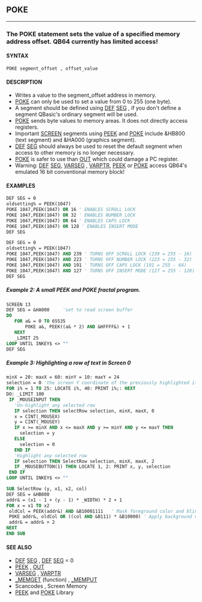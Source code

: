 ## POKE
---

### The POKE statement sets the value of a specified memory address offset. QB64 currently has limited access!

#### SYNTAX

`POKE segment_offset , offset_value`

#### DESCRIPTION
* Writes a value to the segment_offset address in memory.
* [POKE](./POKE.md) can only be used to set a value from 0 to 255 (one byte).
* A segment should be defined using [DEF](./DEF.md) [SEG](./SEG.md) , if you don't define a segment QBasic's ordinary segment will be used.
* [POKE](./POKE.md) sends byte values to memory areas. It does not directly access registers.
* Important [SCREEN](./SCREEN.md) segments using [PEEK](./PEEK.md) and [POKE](./POKE.md) include &HB800 (text segment) and &HA000 (graphics segment).
* [DEF](./DEF.md) [SEG](./SEG.md) should always be used to reset the default segment when access to other memory is no longer necessary.
* [POKE](./POKE.md) is safer to use than [OUT](./OUT.md) which could damage a PC register.
* Warning: [DEF](./DEF.md) [SEG](./SEG.md), [VARSEG](./VARSEG.md) , [VARPTR](./VARPTR.md), [PEEK](./PEEK.md) or [POKE](./POKE.md) access QB64's emulated 16 bit conventional memory block!


#### EXAMPLES
```vb
DEF SEG = 0
oldsetting% = PEEK(1047)
POKE 1047,PEEK(1047) OR 16 ' ENABLES SCROLL LOCK
POKE 1047,PEEK(1047) OR 32 ' ENABLES NUMBER LOCK
POKE 1047,PEEK(1047) OR 64 ' ENABLES CAPS LOCK
POKE 1047,PEEK(1047) OR 128 ' ENABLES INSERT MODE
DEF SEG
```
  
```vb
DEF SEG = 0
oldsetting% = PEEK(1047)
POKE 1047,PEEK(1047) AND 239 ' TURNS OFF SCROLL LOCK (239 = 255 - 16)
POKE 1047,PEEK(1047) AND 223 ' TURNS OFF NUMBER LOCK (223 = 255 - 32)
POKE 1047,PEEK(1047) AND 191 ' TURNS OFF CAPS LOCK (191 = 255 - 64)
POKE 1047,PEEK(1047) AND 127 ' TURNS OFF INSERT MODE (127 = 255 - 128)
DEF SEG
```
  
##### Example 2: A small PEEK and POKE fractal program.
```vb
SCREEN 13
DEF SEG = &HA000     'set to read screen buffer
DO
   FOR a& = 0 TO 65535
       POKE a&, PEEK((a& * 2) AND &HFFFF&) + 1
   NEXT
   _LIMIT 25
LOOP UNTIL INKEY$ <> ""
DEF SEG
```
  
##### Example 3: Highlighting a row of text in Screen 0
```vb
minX = 20: maxX = 60: minY = 10: maxY = 24
selection = 0 'the screen Y coordinate of the previously highlighted item
FOR i% = 1 TO 25: LOCATE i%, 40: PRINT i%;: NEXT
DO: _LIMIT 100
 IF _MOUSEINPUT THEN
   'Un-highlight any selected row
   IF selection THEN selectRow selection, minX, maxX, 0
   x = CINT(_MOUSEX)
   y = CINT(_MOUSEY)
   IF x >= minX AND x <= maxX AND y >= minY AND y <= maxY THEN
     selection = y
   ELSE
     selection = 0
   END IF
   'Highlight any selected row
   IF selection THEN SelectRow selection, minX, maxX, 2
   IF _MOUSEBUTTON(1) THEN LOCATE 1, 2: PRINT x, y, selection
 END IF
LOOP UNTIL INKEY$ <> ""

SUB SelectRow (y, x1, x2, col)
DEF SEG = &HB800
addr& = (x1 - 1 + (y - 1) * _WIDTH) * 2 + 1
FOR x = x1 TO x2
 oldCol = PEEK(addr&) AND &B10001111   ' Mask foreground color and blink bit
 POKE addr&, oldCol OR ((col AND &B111) * &B10000) ' Apply background color
 addr& = addr& + 2
NEXT
END SUB
```
  


#### SEE ALSO
* [DEF](./DEF.md) [SEG](./SEG.md) , [DEF](./DEF.md) [SEG](./SEG.md) = 0
* [PEEK](./PEEK.md) , [OUT](./OUT.md)
* [VARSEG](./VARSEG.md) , [VARPTR](./VARPTR.md)
* [_MEMGET](./_MEMGET.md) (function) , [_MEMPUT](./_MEMPUT.md)
* Scancodes , Screen Memory
* [PEEK](./PEEK.md) and [POKE](./POKE.md) Library
